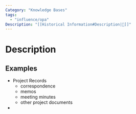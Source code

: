```yaml
---
Category: "Knowledge Bases"
tags:
  - "influence/opa"
Description: "[[Historical Information#Description|📝]]"
---
```

# Description
## Examples
- Project Records
	- correspondence
	- memos
	- meeting minutes
	- other project documents
- 